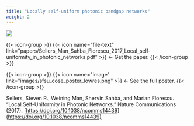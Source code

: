 ```yaml
---
title: "Locally self-uniform photonic bandgap networks"
weight: 2
---
```


![](images/sfsu_cose_poster_lowres.png)

{{< icon-group >}}
{{< icon name="file-text" link="papers/Sellers_Man_Sahba_Florescu_2017_Local_self-uniformity_in_photonic_networks.pdf" >}} <- Get the paper.
{{< /icon-group >}}

{{< icon-group >}}
{{< icon name="image" link="images/sfsu_cose_poster_lowres.png" >}} <- See the full poster.
{{< /icon-group >}}

Sellers, Steven R., Weining Man, Shervin Sahba, and Marian Florescu. “Local Self-Uniformity in Photonic Networks.” Nature Communications (2017). [https://doi.org/10.1038/ncomms14439](https://doi.org/10.1038/ncomms14439)